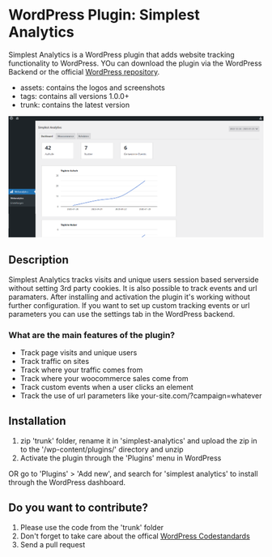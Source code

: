 # WordPress Plugin: Simplest Analytics

Simplest Analytics is a WordPress plugin that adds website tracking functionality to WordPress. YOu can download the plugin via the WordPress Backend or the official [WordPress repository](https://de.wordpress.org/plugins/simplest-analytics).

- assets: contains the logos and screenshots
- tags: contains all versions 1.0.0+
- trunk: contains the latest version

![My Image](assets/screenshot-1.png)


## Description

Simplest Analytics tracks visits and unique users session based serverside without setting 3rd party cookies. It is also possible to track events and url paramaters. After 
installing and activation the plugin it's working without further configuration. If you want to set up custom tracking events or url parameters you can use the settings tab in 
the WordPress backend.


### What are the main features of the plugin?

* Track page visits and unique users
* Track traffic on sites
* Track where your traffic comes from
* Track where your woocommerce sales come from
* Track custom events when a user clicks an element
* Track the use of url parameters like your-site.com/?campaign=whatever


## Installation

1. zip 'trunk' folder, rename it in 'simplest-analytics' and upload the zip in to the '/wp-content/plugins/' directory and unzip
2. Activate the plugin through the 'Plugins' menu in WordPress

OR go to 'Plugins' > 'Add new', and search for 'simplest analytics' to install through the WordPress dashboard.

## Do you want to contribute?
1. Please use the code from the 'trunk' folder
2. Don't forget to take care about the offical [WordPress Codestandards](https://developer.wordpress.org/coding-standards/wordpress-coding-standards/)
3. Send a pull request
